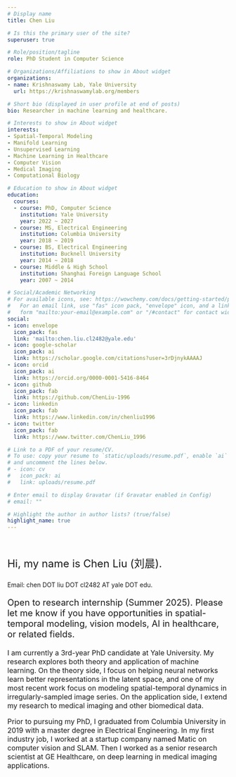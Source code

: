 ```yaml
---
# Display name
title: Chen Liu

# Is this the primary user of the site?
superuser: true

# Role/position/tagline
role: PhD Student in Computer Science

# Organizations/Affiliations to show in About widget
organizations:
- name: Krishnaswamy Lab, Yale University
  url: https://krishnaswamylab.org/members

# Short bio (displayed in user profile at end of posts)
bio: Researcher in machine learning and healthcare.

# Interests to show in About widget
interests:
- Spatial-Temporal Modeling
- Manifold Learning
- Unsupervised Learning
- Machine Learning in Healthcare
- Computer Vision
- Medical Imaging
- Computational Biology

# Education to show in About widget
education:
  courses:
  - course: PhD, Computer Science
    institution: Yale University
    year: 2022 ~ 2027
  - course: MS, Electrical Engineering
    institution: Columbia University
    year: 2018 ~ 2019
  - course: BS, Electrical Engineering
    institution: Bucknell University
    year: 2014 ~ 2018
  - course: Middle & High School
    institution: Shanghai Foreign Language School
    year: 2007 ~ 2014

# Social/Academic Networking
# For available icons, see: https://wowchemy.com/docs/getting-started/page-builder/#icons
#   For an email link, use "fas" icon pack, "envelope" icon, and a link in the
#   form "mailto:your-email@example.com" or "/#contact" for contact widget.
social:
- icon: envelope
  icon_pack: fas
  link: 'mailto:chen.liu.cl2482@yale.edu'
- icon: google-scholar
  icon_pack: ai
  link: https://scholar.google.com/citations?user=3rDjnykAAAAJ
- icon: orcid
  icon_pack: ai
  link: https://orcid.org/0000-0001-5416-8464
- icon: github
  icon_pack: fab
  link: https://github.com/ChenLiu-1996
- icon: linkedin
  icon_pack: fab
  link: https://www.linkedin.com/in/chenliu1996
- icon: twitter
  icon_pack: fab
  link: https://www.twitter.com/ChenLiu_1996

# Link to a PDF of your resume/CV.
# To use: copy your resume to `static/uploads/resume.pdf`, enable `ai` icons in `params.toml`,
# and uncomment the lines below.
# - icon: cv
#   icon_pack: ai
#   link: uploads/resume.pdf

# Enter email to display Gravatar (if Gravatar enabled in Config)
# email: ""

# Highlight the author in author lists? (true/false)
highlight_name: true
---
```


<br>

<p style="font-size: 24px">
Hi, my name is Chen Liu (刘晨).
</p>
Email: chen DOT liu DOT cl2482 AT yale DOT edu.

<p style="font-size: 20px">
Open to research internship (Summer 2025). Please let me know if you have opportunities in spatial-temporal modeling, vision models, AI in healthcare, or related fields.
</p>

<p style="font-size: 16px">
I am currently a 3rd-year PhD candidate at Yale University. My research explores both theory and application of machine learning. On the theory side, I focus on helping neural networks learn better representations in the latent space, and one of my most recent work focus on modeling spatial-temporal dynamics in irregularly-sampled image series. On the application side, I extend my research to medical imaging and other biomedical data.
</p>

<p style="font-size: 16px">
Prior to pursuing my PhD, I graduated from Columbia University in 2019 with a master degree in Electrical Engineering. In my first industry job, I worked at a startup company named Matic on computer vision and SLAM. Then I worked as a senior research scientist at GE Healthcare, on deep learning in medical imaging applications.
</p>

<br>
<!-- {{< icon name="download" pack="fas" >}} Download my {{< staticref "uploads/demo_resume.pdf" "newtab" >}}resumé{{< /staticref >}}. -->
